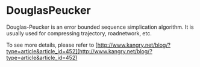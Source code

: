 # DouglasPeucker
Douglas-Peucker is an error bounded sequence simplication algorithm. It is usually used for compressing trajectory, roadnetwork, etc.


To see more details, please refer to [http://www.kangry.net/blog/?type=article&article_id=452](http://www.kangry.net/blog/?type=article&article_id=452)
